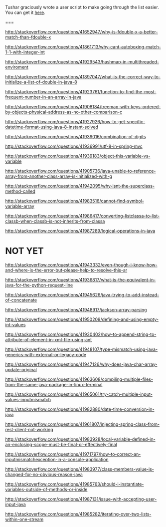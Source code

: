 Tushar graciously wrote a user script to make going through the list easier. You can get it [here](https://github.com/tusharjadhav219/Userscript-for-delete-candidates).

===

http://stackoverflow.com/questions/41652947/why-is-fdouble-x-a-better-match-than-fdouble-x

http://stackoverflow.com/questions/41861713/why-cant-autoboxing-match-1-1-with-integer-int

http://stackoverflow.com/questions/41929543/hashmap-in-multithreaded-enviroment

http://stackoverflow.com/questions/41897047/what-is-the-correct-way-to-initialize-a-list-of-double-in-java-8

http://stackoverflow.com/questions/41923761/function-to-find-the-most-frequent-number-in-an-array-in-java

http://stackoverflow.com/questions/41908184/treemap-with-keys-ordered-by-objects-physical-address-as-no-other-comparison-c

http://stackoverflow.com/questions/41927926/how-to-get-specific-datetime-format-using-java-8-instant-solved

http://stackoverflow.com/questions/41939016/combination-of-digits

http://stackoverflow.com/questions/41936991/utf-8-in-spring-mvc

http://stackoverflow.com/questions/41939183/object-this-variable-vs-variable

http://stackoverflow.com/questions/41905736/java-unable-to-reference-array-from-another-class-array-is-initialized-with-g

http://stackoverflow.com/questions/41942095/why-isnt-the-superclass-method-called

http://stackoverflow.com/questions/41983516/cannot-find-symbol-variable-array

http://stackoverflow.com/questions/41986417/converting-listclassa-to-list-classb-when-classb-is-not-inherits-from-classa

http://stackoverflow.com/questions/41987289/logical-operations-in-java

NOT YET
=====

http://stackoverflow.com/questions/41943332/even-though-i-know-how-and-where-is-the-error-but-please-help-to-resolve-this-ar

http://stackoverflow.com/questions/41936817/what-is-the-equivalent-in-java-for-the-python-request-line

http://stackoverflow.com/questions/41945626/java-trying-to-add-instead-of-concatenate

http://stackoverflow.com/questions/41948917/jackson-array-parsing

http://stackoverflow.com/questions/41950209/defining-and-using-empty-int-values

http://stackoverflow.com/questions/41930402/how-to-append-string-to-attribute-of-element-in-xml-file-using-ant

http://stackoverflow.com/questions/41948107/type-mismatch-using-java-generics-with-external-or-legacy-code

http://stackoverflow.com/questions/41947126/why-does-java-char-array-update-original

http://stackoverflow.com/questions/41963608/compiling-multiple-files-from-the-same-java-package-in-linux-terminal

http://stackoverflow.com/questions/41965061/try-catch-multiple-input-values-inputmismatch

http://stackoverflow.com/questions/41982880/date-time-conversion-in-java

http://stackoverflow.com/questions/41961807/injecting-spring-class-from-rest-client-not-working

http://stackoverflow.com/questions/41983928/local-variable-defined-in-an-enclosing-scope-must-be-final-or-effectively-final

http://stackoverflow.com/questions/41971797/how-to-correct-an-inputmismatchexception-in-a-console-application

http://stackoverflow.com/questions/41983977/class-members-value-is-changed-for-no-obvious-reason-java

http://stackoverflow.com/questions/41985763/should-i-instantiate-variables-outside-of-methods-or-inside

http://stackoverflow.com/questions/41987131/issue-with-accepting-user-input-java

http://stackoverflow.com/questions/41985282/iterating-over-two-lists-within-one-stream